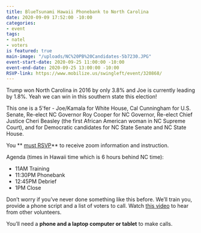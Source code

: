 ```yaml
---
title: BlueTsunami Hawaii Phonebank to North Carolina
date: 2020-09-09 17:52:00 -10:00
categories:
- event
tags:
- natel
- voters
is featured: true
main-image: "/uploads/NC%20PB%20Candidates-5b7230.JPG"
event-start-date: 2020-09-25 11:00:00 -10:00
event-end-date: 2020-09-25 13:00:00 -10:00
RSVP-link: https://www.mobilize.us/swingleft/event/320868/
---
```


Trump won North Carolina in 2016 by only 3.8% and Joe is currently leading by 1.8%. Yeah we can win in this southern state this election!

This one is a 5'fer - Joe/Kamala for White House, Cal Cunningham for U.S. Senate, Re-elect NC Governor Roy Cooper for NC Governor, Re-elect Chief Justice Cheri Beasley (the first African American woman in NC Supreme Court), and for Democratic candidates for NC State Senate and NC State House.

You ** [must RSVP](https://www.mobilize.us/swingleft/event/320868/)** to receive zoom information and instruction.

Agenda (times in Hawaii time which is 6 hours behind NC time):
* 11AM Training
* 11:30PM Phonebank
* 12:45PM Debrief
* 1PM Close

Don’t worry if you’ve never done something like this before. We’ll train you, provide a phone script and a list of voters to call.  Watch [this video](https://www.youtube.com/watch?v=6J9vREXbXlM&feature=youtu.be) to hear from other volunteers.

You’ll need a **phone and a laptop computer or tablet** to make calls.